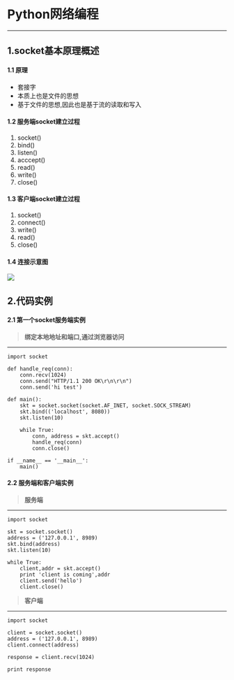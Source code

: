 # Python网络编程

---

## 1.socket基本原理概述
#### 1.1 原理
* 套接字
* 本质上也是文件的思想
* 基于文件的思想,因此也是基于流的读取和写入

#### 1.2 服务端socket建立过程
1. socket()
2. bind()
3. listen()
4. acccept()
5. read()
6. write()
7. close()

#### 1.3 客户端socket建立过程
1. socket()
2. connect()
3. write()
4. read()
5. close()

#### 1.4 连接示意图
![](http://i.imgur.com/Q5JCTs4.png)

## 2.代码实例

#### 2.1 第一个socket服务端实例
> **绑定本地地址和端口,通过浏览器访问**

---
	import socket
	
	def handle_req(conn):
	    conn.recv(1024)
	    conn.send("HTTP/1.1 200 OK\r\n\r\n")
	    conn.send('hi test')
	
	def main():
	    skt = socket.socket(socket.AF_INET, socket.SOCK_STREAM)
	    skt.bind(('localhost', 8080))
	    skt.listen(10)
	    
	    while True:
	        conn, address = skt.accept()
	        handle_req(conn)
	        conn.close()
	
	if __name__ == '__main__':
	    main()
#### 2.2 服务端和客户端实例
> **服务端**

---
	import socket
	
	skt = socket.socket()
	address = ('127.0.0.1', 8989)
	skt.bind(address)
	skt.listen(10)
	
	while True:
	    client,addr = skt.accept()
	    print 'client is coming',addr
	    client.send('hello')
	    client.close()

> **客户端**

---
	import socket
	
	client = socket.socket()
	address = ('127.0.0.1', 8989)
	client.connect(address)
	
	response = client.recv(1024)
	
	print response